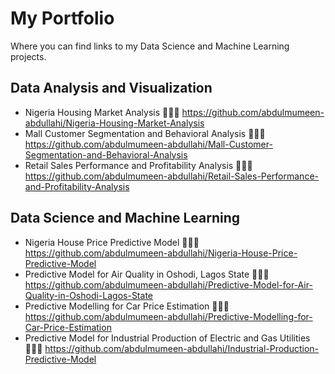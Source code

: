 # My Portfolio
Where you can find links to my Data Science and Machine Learning projects.


## Data Analysis and Visualization
- Nigeria Housing Market Analysis 🔗🔗🔗 https://github.com/abdulmumeen-abdullahi/Nigeria-Housing-Market-Analysis
- Mall Customer Segmentation and Behavioral Analysis 🔗🔗🔗 https://github.com/abdulmumeen-abdullahi/Mall-Customer-Segmentation-and-Behavioral-Analysis
- Retail Sales Performance and Profitability Analysis 🔗🔗🔗 https://github.com/abdulmumeen-abdullahi/Retail-Sales-Performance-and-Profitability-Analysis

## Data Science and Machine Learning
- Nigeria House Price Predictive Model 🔗🔗🔗 https://github.com/abdulmumeen-abdullahi/Nigeria-House-Price-Predictive-Model
- Predictive Model for Air Quality in Oshodi, Lagos State 🔗🔗🔗 https://github.com/abdulmumeen-abdullahi/Predictive-Model-for-Air-Quality-in-Oshodi-Lagos-State
- Predictive Modelling for Car Price Estimation 🔗🔗🔗 https://github.com/abdulmumeen-abdullahi/Predictive-Modelling-for-Car-Price-Estimation
- Predictive Model for Industrial Production of Electric and Gas Utilities 🔗🔗🔗 https://github.com/abdulmumeen-abdullahi/Industrial-Production-Predictive-Model
